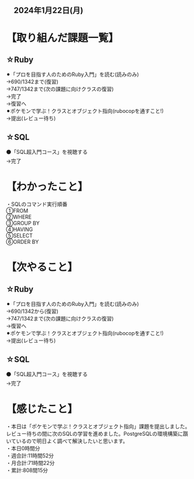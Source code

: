 ## 　2024年1月22日(月)
# 【取り組んだ課題一覧】
## ☆Ruby
⚫︎「プロを目指す人のためのRuby入門」を読む(読みのみ)<br>
→690/1342まで(復習)<br>
→747/1342まで(次の課題に向けクラスの復習)<br>
→完了<br>
→復習へ<br>
⚫︎ポケモンで学ぶ！クラスとオブジェクト指向(rubocopを通すこと!)<br>
→提出(レビュー待ち)<br>
## ☆SQL
⚫「SQL超入門コース」を視聴する<br>
→完了<br>
# 【わかったこと】
・SQLのコマンド実行順番<br>
①FROM<br>
②WHERE<br>
③GROUP BY<br>
④HAVING<br>
⑤SELECT<br>
⑥ORDER BY<br>
# 【次やること】
## ☆Ruby
⚫︎「プロを目指す人のためのRuby入門」を読む(読みのみ)<br>
→690/1342から(復習)<br>
→747/1342まで(次の課題に向けクラスの復習)<br>
→復習へ<br>
⚫︎ポケモンで学ぶ！クラスとオブジェクト指向(rubocopを通すこと!)<br>
→提出(レビュー待ち)<br>
## ☆SQL
⚫「SQL超入門コース」を視聴する<br>
→完了<br>
# 【感じたこと】
・本日は「ポケモンで学ぶ！クラスとオブジェクト指向」課題を提出しました。レビュー待ちの間に次のSQLの学習を進めました。PostgreSQLの環境構築に躓いているので明日よく調べて解決したいと思います。<br>
・本日0時間分<br>
・週合計:11時間52分<br>
・月合計:71時間22分<br>
・累計:808間15分<br>

